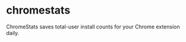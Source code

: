 chromestats
===========

ChromeStats saves total-user install counts for your Chrome extension daily.
